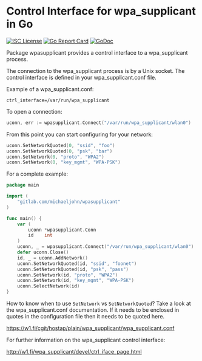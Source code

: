 # Control Interface for wpa_supplicant in Go

[![ISC License](https://img.shields.io/badge/license-ISC-blue.svg)](https://gitlab.com/michaeljohn/wpasupplicant/blob/master/LICENSE)
[![Go Report Card](https://goreportcard.com/badge/gitlab.com/michaeljohn/wpasupplicant)](https://goreportcard.com/report/gitlab.com/michaeljohn/wpasupplicant)
[![GoDoc](https://godoc.org/gitlab.com/michaeljohn/wpasupplicant?status.svg)](https://godoc.org/gitlab.com/michaeljohn/wpasupplicant)

Package wpasupplicant provides a control interface to a wpa_supplicant process.

The connection to the wpa_supplicant process is by a Unix socket. The control
interface is defined in your wpa_supplicant.conf file.

Example of a wpa_supplicant.conf:

```
ctrl_interface=/var/run/wpa_supplicant
```

To open a connection:

```go
uconn, err := wpasupplicant.Connect("/var/run/wpa_supplicant/wlan0")
```

From this point you can start configuring for your network:

```go
uconn.SetNetworkQuoted(0, "ssid", "foo")
uconn.SetNetworkQuoted(0, "psk", "bar")
uconn.SetNetwork(0, "proto", "WPA2")
uconn.SetNetwork(0, "key_mgmt", "WPA-PSK")
```

For a complete example:

```go
package main

import (
	"gitlab.com/michaeljohn/wpasupplicant"
)

func main() {
	var (
		uconn *wpasupplicant.Conn
		id    int
	)
	uconn, _ = wpasupplicant.Connect("/var/run/wpa_supplicant/wlan0")
	defer uconn.Close()
	id, _ = uconn.AddNetwork()
	uconn.SetNetworkQuoted(id, "ssid", "foonet")
	uconn.SetNetworkQuoted(id, "psk", "pass")
	uconn.SetNetwork(id, "proto", "WPA2")
	uconn.SetNetwork(id, "key_mgmt", "WPA-PSK")
	uconn.SelectNetwork(id)
}

```

How to know when to use `SetNetwork` vs `SetNetworkQuoted`? Take a look at the wpa_supplicant.conf
documentation. If it needs to be enclosed in quotes in the configuration file then it needs to be
quoted here.

https://w1.fi/cgit/hostap/plain/wpa_supplicant/wpa_supplicant.conf

For further information on the wpa_supplicant control interface:

http://w1.fi/wpa_supplicant/devel/ctrl_iface_page.html
